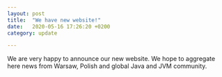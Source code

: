 ```yaml
---
layout: post
title:  "We have new website!"
date:   2020-05-16 17:26:20 +0200
category: update

---
```

We are very happy to announce our new website. We hope to aggregate here news from Warsaw, Polish and global Java and JVM community.  
